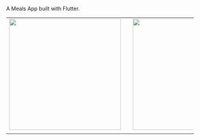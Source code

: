 A Meals App built with Flutter.

|  | |  |
| :---: | --- | :---: |
| <img src="https://github.com/michaeldadzie/Meals-App/blob/master/Screenshots/meal.png" width="300"> || <img src="https://github.com/michaeldadzie/Meals-App/blob/master/Screenshots/fav.png" width="300"> |
|  ||  |

